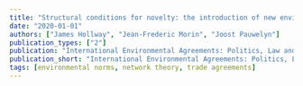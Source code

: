 ```yaml
---
title: "Structural conditions for novelty: the introduction of new environmental clauses to the trade regime complex"
date: "2020-01-01"
authors: ["James Hollway", "Jean-Frederic Morin", "Joost Pauwelyn"]
publication_types: ["2"]
publication: "International Environmental Agreements: Politics, Law and Economics, (70), 2, _pp. 247--25_, https://doi.org/10.1007/s10784-019-09464-5"
publication_short: "International Environmental Agreements: Politics, Law and Economics, (70), 2, _pp. 247--25_, https://doi.org/10.1007/s10784-019-09464-5"
tags: [environmental norms, network theory, trade agreements]
---
```

